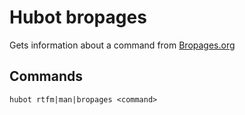 # Hubot bropages

Gets information about a command from [Bropages.org](http://bropages.org)

## Commands

`hubot rtfm|man|bropages <command>`
